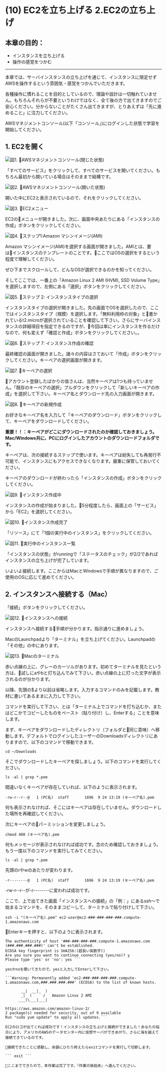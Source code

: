 # (10) EC2を立ち上げる 2.EC2の立ち上げ 

## 本章の目的：

- インスタンスを立ち上げる
- 操作の感覚をつかむ

***


本章では、サーバインスタンスの立ち上げを通じて、インスタンスに限定せずAWSを操作するという雰囲気・感覚をつかんでいただきます。

各種操作に慣れることを目的としているので、理論や設計は一切触れていません。もちろんそれらが不要というわけではなく、全て後の方で出てきますのでご安心ください。分からないことがたくさん出てきますが、とりあえずは「先に進めること」に注力してください。

AWSマネジメントコンソール(以下「コンソール」)にログインした状態で学習を開始してください。

## 1. EC2を開く

![図1. AWSマネジメントコンソール(閉じた状態)](Fig1.png)

「すべてのサービス」をクリックして、すべてのサービスを開いてください。もちろん最初から開いている場合はそのままで結構です。

![図2. AWSマネジメントコンソール(開いた状態)](Fig2.png)

開いた中にEC2と表示されているので、それをクリックしてください。

![図3. EC2メニュー](Fig3.png)

EC2のメニューが開きました。次に、画面中央あたりにある「インスタンスの作成」ボタンをクリックしてください。

![図4. ステップ1:Amazon マシンイメージ(AMI)](Fig4.png)

Amazon マシンイメージ(AMI)を選択する画面が開きました。AMIとは、要はインスタンスのテンプレートのことです。ここではOSの選択をするという程度で理解してください。

ぜひ下までスクロールして、どんなOSが選択できるのかを知ってください。

そしてここでは、一番上の「Amazon Linux 2 AMI (HVM), SSD Volume Type」を選択しますので、左側にある「選択」ボタンをクリックしてください。

![図5. ステップ 2: インスタンスタイプの選択](Fig5.png)

インスタンスタイプの選択が開きました。先の画面でOSを選択したので、ここではインスタンスタイプ（規模）を選択します。「無料利用枠の対象」と書かれているt2.microが選択されていることを確認して下さい。さらにサーバインスタンスの詳細項目を指定できるのですが、今回は単にインスタンスを作るだけなので、何も変えず「確認と作成」ボタンをクリックしてください。。

![図6. ステップ 7: インスタンス作成の確認](Fig6.png)

最終確認の画面が開きました。諸々の内容はさておいて「作成」ボタンをクリックしてください。キーペアの選択画面が開きます。

![図7. キーペアの選択](Fig7.png)

アカウント登録したばかりの皆さんは、当然キーペアは1つも持っていません。「既存のキーペアの選択」プルダウンをクリックして「新しいキーペアの作成」を選択して下さい。キーペア名とダウンロード先の入力画面が開きます。

![図8. キーペアの新規作成](Fig8.png)


お好きなキーペア名を入力して「キーペアのダウンロード」ボタンをクリックして、キーペアをダウンロードしてください。

**重要！！：キーペアがどこにダウンロードされたのか確認しておきましょう。Mac/Windows共に、PCにログインしたアカウントのダウンロードフォルダです。**

キーペアは、次の接続するステップで使います。キーペアは紛失しても再発行不可能で、インスタンスにもアクセスできなくなります。厳重に保管しておいてください。

キーペアのダウンロードが終わったら「インスタンスの作成」ボタンをクリックしてください。

![図9. インスタンス作成中](Fig9.png)

インスタンスの作成が始まりました。5分程度したら、画面上の「サービス」から「EC2」を選択してください。

![図10. インスタンス作成完了](Fig10.png)

「リソース」にて「1個の実行中のインスタンス」をクリックしてください。

![図11. 実行中のインスタンス一覧](Fig11.png)

「インスタンスの状態」がrunningで「ステータスのチェック」が2/2であればインスタンスの立ち上げが完了しています。

いよいよ接続します。ここからはMacとWindowsで手順が異なりますので、ご使用のOSに応じて進めてください。

## 2. インスタンスへ接続する（Mac）

「接続」ボタンをクリックしてください。

![図12. インスタンスへの接続](Fig12.png)

インスタンスへ接続する手順が分かります。指示通りに進めましょう。

MacのLaunchpadより「ターミナル」を立ち上げてください。Launchpadの「その他」の中にあります。

![図13. Macのターミナル](Fig13.png)

赤い点線の上に、グレーのカーソルがあります。初めてターミナルを見たという方は、試しにaやbと打ち込んでみて下さい。赤い点線の上に打った文字が表示されるのが分かります。

以降、先頭の$より以前は省略します。入力するコマンドのみを記載します。教材に書いてあるままに入力して下さい。

コマンドを実行して下さい、とは「ターミナル上でコマンドを打ち込むか、またはどこかでコピーしたものをペースト（貼り付け）し、Enterする」ことを意味します。

まず、キーペアをダウンロードしたディレクトリ（フォルダと同じ意味）へ移動します。デフォルトでログインしたユーザーのDownloadsディレクトリにありますので、以下のコマンドで移動できます。

```cd ~/Downloads```

そこでダウンロードしたキーペアを探しましょう。以下のコマンドを実行してください。

``` ls -al | grep *.pem ```

間違いなくキーペアが存在していれば、以下のように表示されます。

```-rw-r--r--@   1 (PC名)  staff       1696  9 24 13:19 (キーペア名).pem```

何も表示されなければ、そこにはキーペアは存在していません。ダウンロードした場所を再確認してください。

次にキーペアのパーミッションを変更しましょう。

``` chmod 400 (キーペア名).pem ```

何もメッセージが表示されなければ成功です。念のため確認しておきましょう。もう一度以下のコマンドを実行してみてください。

``` ls -al | grep *.pem ```

先頭のrやwのあたりが変わります。

```-r--------@   1 (PC名)  staff       1696  9 24 13:19 (キーペア名).pem```

-rw-r--r--が-r--------に変われば成功です。

ここで、上で出てきた画面「インスタンスへの接続」の「例：」にあるssh〜で始まるコマンドを、そのままコピーして、ターミナルで貼り付けして下さい。

``` ssh -i "(キーペア名).pem" ec2-user@ec2-###-###-###-###.compute-1.amazonaws.com ```

Enterキーを押すと、以下のように表示されます。

```(PC名):Downloads (PC名)$ ssh -i "(キーペア名).pem" ec2-user@ec2-###-###-###-###.compute-1.amazonaws.com
The authenticity of host '###-###-###-###.compute-1.amazonaws.com (###.###.###.###)' can't be established.
ECDSA key fingerprint is SHA256:(超長い英数字))
Are you sure you want to continue connecting (yes/no)? y
Please type 'yes' or 'no': yes ```

yesかnoを聞いてきたので、yesと入力してEnterして下さい。

```Warning: Permanently added 'ec2-###-###-###-###.compute-1.amazonaws.com,###.###.###.###' (ECDSA) to the list of known hosts.

       __|  __|_  )
       _|  (     /   Amazon Linux 2 AMI
      ___|\___|___|

https://aws.amazon.com/amazon-linux-2/
2 package(s) needed for security, out of 9 available
Run "sudo yum update" to apply all updates.```

EC2のロゴが出てくれば成功です！インスタンスの立ち上げと接続ができました！あなたの指示により、アメリカのAWSのデータセンター内に仮想サーバができあがり、さらに海を越えて接続できているのです。

接続できたことに感動し、余韻にひたり終えたらexitコマンドを実行して切断します。

``` exit ```

ここまでできたので、本作業は完了です。『作業の後始末』へ進んでください。

